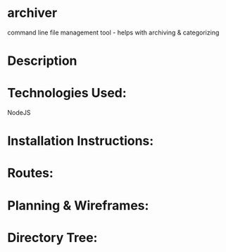 # archiver
command line file management tool - helps with archiving &amp; categorizing

# Description

# Technologies Used:

NodeJS

# Installation Instructions:

# Routes:

# Planning & Wireframes:

# Directory Tree:
